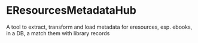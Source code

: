 # EResourcesMetadataHub
A tool to extract, transform and load metadata for eresources, esp. ebooks, in a DB, a match them with library records
